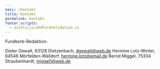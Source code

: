 ```yaml
---
navi: /kontakt
title: Kontakt
permalink: kontakt
footer_scripts:
  - assets/js/addFormValidation.js
---
```

Fundkorb-Redaktion:

Dieter Gewalt, 63128 Dietzenbach, dgewalt@web.de
Hermine Lotz-Winter, 64546 Mörfelden-Walldorf, hermine.lotz@email.de
Bernd Miggel, 75334 Straubenhardt, miggel1@web.de